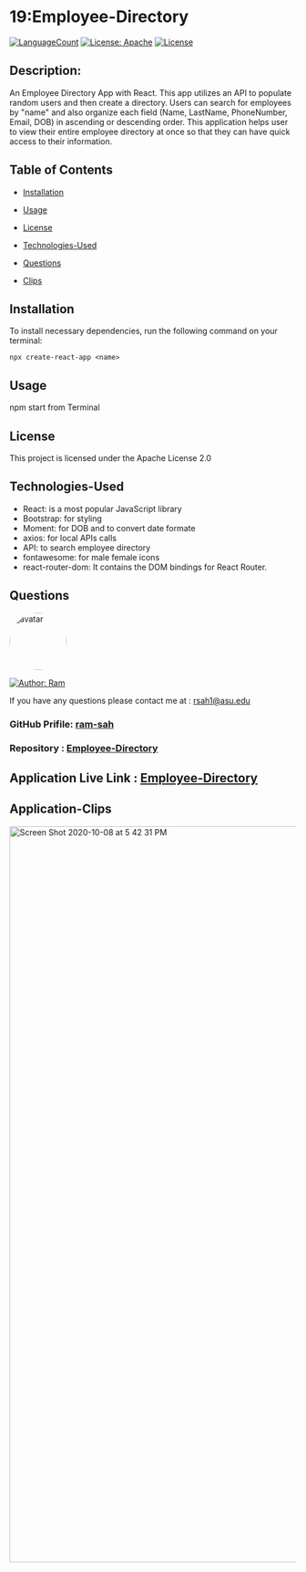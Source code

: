 # 19:Employee-Directory

[![LanguageCount](https://img.shields.io/github/languages/count/ram-sah/Employee-Directory)](https://github.com/ram-sah/Employee-Directory)
[![License: Apache](https://img.shields.io/badge/License-Apache2.0-green.svg)](https://www.apache.org/licenses)
[![License](https://img.shields.io/github/repo-size/ram-sah/Employee-Directory?logo=gitHub)](https://github.com/ram-sah/Employee-Directory)

## Description: 

An Employee Directory App with React. This app utilizes an API to populate random users and then create a directory. Users can search for employees by "name" and also organize each field (Name, LastName, PhoneNumber, Email, DOB) in ascending or descending order.
This application helps user to view their entire employee directory at once so that they can have quick access to their information. 
         
## Table of Contents
       
* [Installation](#installation)
            
* [Usage](#usage)
            
* [License](#license)

* [Technologies-Used](#Technologies-Used)
            
* [Questions](#Questions)

* [Clips](#Application-Clips)
         
## Installation
            
To install necessary dependencies, run the following command on your terminal:
            
```
npx create-react-app <name>
```
        
## Usage
            
npm start from Terminal

## License 
            
This project is licensed under the Apache License 2.0

## Technologies-Used
* React: is a most popular JavaScript library
* Bootstrap: for styling 
* Moment: for DOB and to convert date formate
* axios: for local APIs calls 
* API: to search employee directory
* fontawesome: for male female icons 
* react-router-dom: It contains the DOM bindings for React Router.

## Questions
            
<img src="https://github.com/ram-sah.png" alt="avatar" style="border-radius: 50px" width="100" />

[![Author: Ram](https://img.shields.io/badge/Author-RamSah-red.svg)](https://github.com/ram-sah)  
       
If you have any questions please contact me at : rsah1@asu.edu
### GitHub Prifile: [ram-sah](https://github.com/ram-sah) 
### Repository : [Employee-Directory](https://github.com/ram-sah/Employee-Directory)

## Application Live Link  : [Employee-Directory](https://ram-sah.github.io/Employee-Directory/)


## Application-Clips

<img width="1290" alt="Screen Shot 2020-10-08 at 5 42 31 PM" src="https://user-images.githubusercontent.com/64625123/95516777-c3814600-098d-11eb-91ce-f0b715b4cd30.png">
